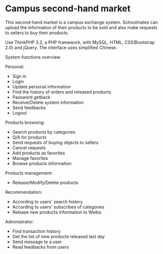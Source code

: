 # Campus second-hand market 
This second-hand market is a campus exchange system. Schoolmates can upload the information of their products to be sold and also make requests to sellers to buy their products.

Use ThinkPHP 3.2, a PHP framework, with MySQL, HTML, CSS(Bootstrap 2.0) and jQuery. The interface uses simplified Chinese.

System functions overview

Personal:

 + Sign in
 + Login
 + Update personal information
 + Find the history of orders and released products
 + Password getback
 + Receive/Delete system information
 + Send feedbacks
 + Logout
 
 Products browsing:
 
 + Search products by categories
 + Q/A for products
 + Send requests of buying objects to sellers
 + Cancel requests
 + Add products as favorites
 + Manage favorites
 + Browse products information
 
 Products management:
 
 + Release/Modify/Delete products

Recommendation:

+ According to users' search history
+ According to users' subscribes of categories
+ Release new products information to Weibo

Administrator:

+ Find transaction history
+ Get the list of new products released last day
+ Send message to a user
+ Read feedbacks from users